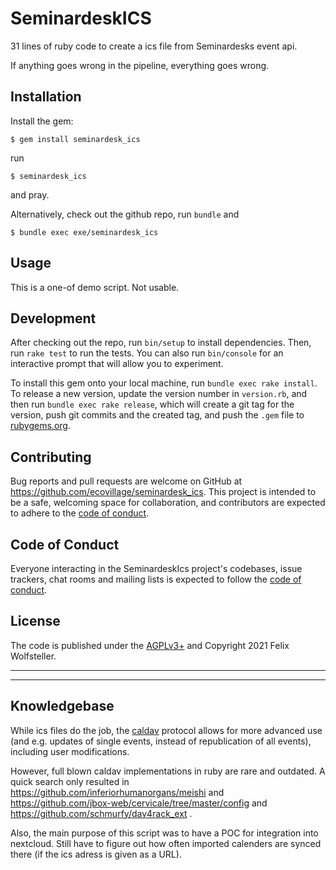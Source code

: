 # SeminardeskICS

31 lines of ruby code to create a ics file from Seminardesks event api.

If anything goes wrong in the pipeline, everything goes wrong.

## Installation

Install the gem:

    $ gem install seminardesk_ics

run

    $ seminardesk_ics

and pray.

Alternatively, check out the github repo, run `bundle` and

    $ bundle exec exe/seminardesk_ics

## Usage

This is a one-of demo script. Not usable.

## Development

After checking out the repo, run `bin/setup` to install dependencies. Then, run `rake test` to run the tests. You can also run `bin/console` for an interactive prompt that will allow you to experiment.

To install this gem onto your local machine, run `bundle exec rake install`. To release a new version, update the version number in `version.rb`, and then run `bundle exec rake release`, which will create a git tag for the version, push git commits and the created tag, and push the `.gem` file to [rubygems.org](https://rubygems.org).

## Contributing

Bug reports and pull requests are welcome on GitHub at https://github.com/ecovillage/seminardesk_ics. This project is intended to be a safe, welcoming space for collaboration, and contributors are expected to adhere to the [code of conduct](https://github.com/ecovillage/seminardesk_ics/blob/master/CODE_OF_CONDUCT.md).

## Code of Conduct

Everyone interacting in the SeminardeskIcs project's codebases, issue trackers, chat rooms and mailing lists is expected to follow the [code of conduct](https://github.com/ecovillage/seminardesk_ics/blob/master/CODE_OF_CONDUCT.md).

## License

The code is published under the [AGPLv3+](LICENSE.txt) and Copyright 2021 Felix Wolfsteller.

---

---

## Knowledgebase

While ics files do the job, the [caldav](https://devguide.calconnect.org/Table-of-Contents) protocol allows for more advanced use
(and e.g. updates of single events, instead of republication of all events),
including user modifications.

However, full blown caldav implementations in ruby are rare and outdated.
A quick search only resulted in https://github.com/inferiorhumanorgans/meishi
and https://github.com/jbox-web/cervicale/tree/master/config and
https://github.com/schmurfy/dav4rack_ext .

Also, the main purpose of this script was to have a POC for integration into
nextcloud. Still have to figure out how often imported calenders are synced
there (if the ics adress is given as a URL).
